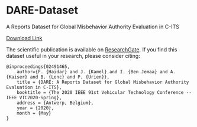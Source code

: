 # DARE-Dataset
A Reports Dataset for Global Misbehavior Authority Evaluation in C-ITS

[Download Link](https://bit.ly/2CRTjgH "DARE Dataset")

The scientific publication is available on [ResearchGate](https://www.researchgate.net/publication/340547388_DARE_A_Reports_Dataset_for_Global_Misbehavior_Authority_Evaluation_in_C-ITS). If you find this dataset useful in your research, please consider citing:

    @inproceedings{02491465,
        author={F. {Haidar} and J. {Kamel} and I. {Ben Jemaa} and A. {Kaiser} and B. {Lonc} and P. {Urien}},
        title = {DARE: A Reports Dataset for Global Misbehavior Authority Evaluation in C-ITS},
        booktitle = {The 2020 IEEE 91st Vehicular Technology Conference -- IEEE VTC2020-Spring},
        address = {Antwerp, Belgium},
        year = {2020},
        month = {May}
    }
